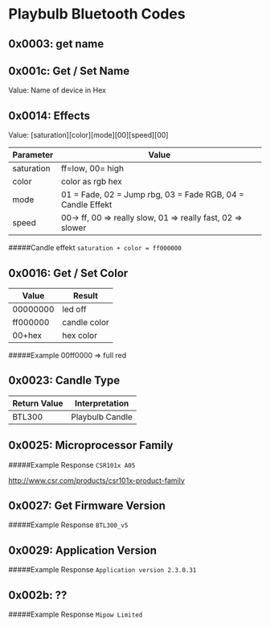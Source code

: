 Playbulb Bluetooth Codes
====================
0x0003: get name
---------------------
0x001c: Get / Set Name
---------------------
Value: Name of device in Hex


0x0014: Effects
---------------------
Value: [saturation][color][mode][00][speed][00]

Parameter  | Value
------------- | -------------
saturation | ff=low, 00= high
color | color as rgb hex
mode  | 01 = Fade, 02 = Jump rbg, 03 = Fade RGB, 04 = Candle Effekt
speed | 00-> ff, 00 => really slow, 01 => really fast, 02 => slower

#####Candle effekt
`saturation + color = ff000000`


0x0016: Get / Set Color
---------------------
Value  | Result
------------- | -------------
00000000 | led off
ff000000 | candle color
00+hex  | hex color

#####Example
00ff0000 => full red


0x0023: Candle Type
---------------------
Return Value  | Interpretation
------------- | -------------
BTL300  | Playbulb Candle

0x0025: Microprocessor Family
---------------------
#####Example Response
`CSR101x A05`

http://www.csr.com/products/csr101x-product-family

0x0027: Get Firmware Version
---------------------
#####Example Response
`BTL300_v5`

0x0029: Application Version
---------------------
#####Example Response
`Application version 2.3.0.31`

0x002b: ??
---------------------
#####Example Response
`Mipow Limited`

